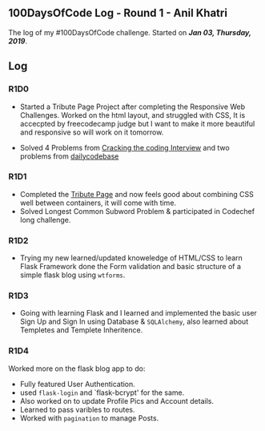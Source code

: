 ## 100DaysOfCode Log - Round 1 - **Anil Khatri**

The log of my #100DaysOfCode challenge. Started on ***Jan 03, Thursday, 2019***.

## Log

### R1D0 
* Started a Tribute Page Project after completing the Responsive Web Challenges. Worked on the html layout, and struggled with CSS, It is accecpted by freecodecamp judge but I want to make it more beautiful and responsive so will work on it tomorrow.

* Solved 4 Problems from [Cracking the coding Interview](https://github.com/imkaka/Interview-Preparation-Kit) and two problems from [dailycodebase](https://github.com/CodeToExpress/dailycodebase)

### R1D1
* Completed the [Tribute Page](https://codepen.io/imkaka/project/full/ZBrVEB) and now feels good about combining CSS well between containers, it will come with time.
* Solved Longest Common Subword Problem & participated in Codechef long challenge.

### R1D2
* Trying my new learned/updated knoweledge of HTML/CSS to learn Flask Framework done the Form validation and basic structure of a simple flask blog using  `wtforms`.

### R1D3
* Going with learning Flask and I learned and implemented the basic user Sign Up and Sign In using Database &amp; `SQLAlchemy`, also learned about Templetes and Templete Inheritence.

### R1D4
Worked more on the flask blog app to do:

* Fully featured User Authentication.
*  used `flask-login` and `flask-bcrypt' for the same.
* Also worked on to update Profile Pics and Account details.
* Learned to pass varibles to routes.
* Worked with `pagination` to manage Posts.